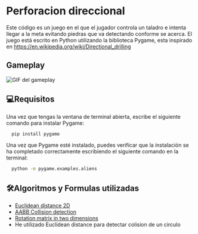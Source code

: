 
# Perforacion direccional


Este código es un juego en el que el jugador controla un taladro e intenta llegar a la meta evitando piedras
que va detectando conforme se acerca. El juego está escrito en Python utilizando la biblioteca 
Pygame, esta inspirado en https://en.wikipedia.org/wiki/Directional_drilling




## Gameplay

![GIF del gameplay](https://i.ibb.co/c3276NS/gameplay.gif)


## 💻Requisitos
Una vez que tengas la ventana de terminal abierta, escribe el 
siguiente comando para instalar Pygame:


```bash
  pip install pygame
```
Una vez que Pygame esté instalado, puedes verificar que la instalación 
se ha completado correctamente escribiendo el siguiente comando en la terminal:

```bash
  python -m pygame.examples.aliens
```
## 🛠️Algoritmos y Formulas utilizadas

 - [Euclidean distance 2D](https://en.wikipedia.org/wiki/Euclidean_distance)
 - [AABB Collision detection](https://learnopengl.com/In-Practice/2D-Game/Collisions/Collision-Detection)
 - [Rotation matrix in two dimensions](https://en.wikipedia.org/wiki/Rotation_matrix#In_two_dimensions)
 - He utilizado Euclidean distance para detectar colision de un circulo
